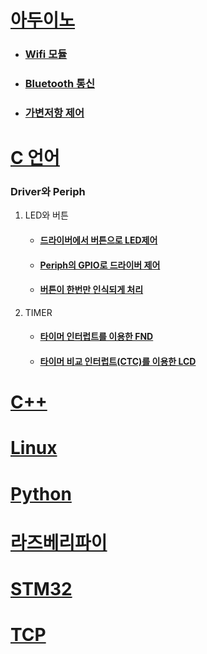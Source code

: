 # [아두이노](./Arduino/)
- ### [Wifi 모듈](./Arduino/esp8266/)
- ### [Bluetooth 통신](./Arduino/examples/iot_client_bluetooth_dcMotor/)
- ### [가변저항 제어](./Arduino/examples/pwmchangeresist/)
# [C 언어](./C/)
### Driver와 Periph
1. LED와 버튼
    - #### [드라이버에서 버튼으로 LED제어](./C/730class1/)
    - #### [Periph의 GPIO로 드라이버 제어](./C/730classpractice/)
    - #### [버튼이 한번만 인식되게 처리](./C/730lastgpio/)
2. TIMER
    - #### [타이머 인터럽트를 이용한 FND](./C/0801time1/)
    - #### [타이머 비교 인터럽트(CTC)를 이용한 LCD](./C%20/%20avr/0801timeclock/)

# [C++](./C++/)

# [Linux](./Linux/)

# [Python](./Python/)

# [라즈베리파이](./RaspberryPi/)

# [STM32](./stm/)

# [TCP](./TCPIP_Src/)

# 